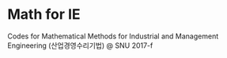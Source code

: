 # Math for IE
Codes for Mathematical Methods for Industrial and Management Engineering (산업경영수리기법) @ SNU 2017-f

